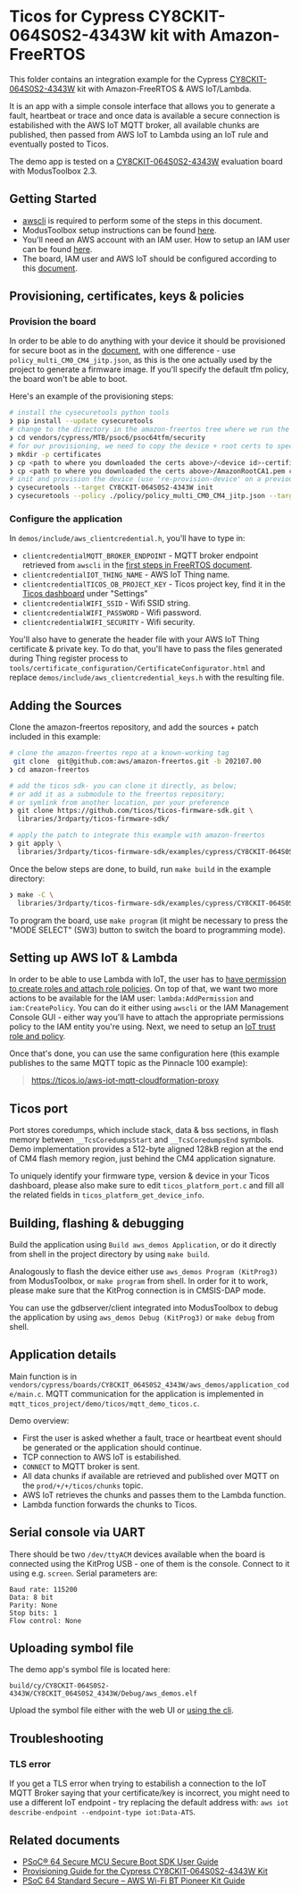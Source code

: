 # Ticos for Cypress CY8CKIT-064S0S2-4343W kit with Amazon-FreeRTOS

This folder contains an integration example for the Cypress
[CY8CKIT-064S0S2-4343W](https://www.cypress.com/documentation/development-kitsboards/psoc-64-standard-secure-aws-wi-fi-bt-pioneer-kit-cy8ckit)
kit with Amazon-FreeRTOS & AWS IoT/Lambda.

It is an app with a simple console interface that allows you to generate a
fault, heartbeat or trace and once data is available a secure connection is
estabilished with the AWS IoT MQTT broker, all available chunks are published,
then passed from AWS IoT to Lambda using an IoT rule and eventually posted to
Ticos.

The demo app is tested on a
[CY8CKIT-064S0S2-4343W](https://www.cypress.com/documentation/development-kitsboards/psoc-64-standard-secure-aws-wi-fi-bt-pioneer-kit-cy8ckit)
evaluation board with ModusToolbox 2.3.

## Getting Started

- [awscli](https://docs.aws.amazon.com/cli/latest/userguide/install-cliv2.html)
  is required to perform some of the steps in this document.
- ModusToolbox setup instructions can be found
  [here](https://docs.aws.amazon.com/freertos/latest/userguide/getting_started_cypress_psoc64.html).
- You'll need an AWS account with an IAM user. How to setup an IAM user can be
  found
  [here](https://docs.aws.amazon.com/IAM/latest/UserGuide/id_users_create.html).
- The board, IAM user and AWS IoT should be configured according to this
  [document](https://docs.aws.amazon.com/freertos/latest/userguide/freertos-prereqs.html).

## Provisioning, certificates, keys & policies

### Provision the board

In order to be able to do anything with your device it should be provisioned for
secure boot as in the [document](https://community.cypress.com/docs/DOC-20043),
with one difference - use `policy_multi_CM0_CM4_jitp.json`, as this is the one
actually used by the project to generate a firmware image. If you'll specify the
default tfm policy, the board won't be able to boot.

Here's an example of the provisioning steps:

```bash
# install the cysecuretools python tools
❯ pip install --update cysecuretools
# change to the directory in the amazon-freertos tree where we run the provisioning
❯ cd vendors/cypress/MTB/psoc6/psoc64tfm/security
# for our provisioning, we need to copy the device + root certs to specific locations
❯ mkdir -p certificates
❯ cp <path to where you downloaded the certs above>/<device id>-certificate.pem.crt certificates/device_cert.pem
❯ cp <path to where you downloaded the certs above>/AmazonRootCA1.pem certificates/rootCA.pem
# init and provision the device (use 're-provision-device' on a previously provisioned board)
❯ cysecuretools --target CY8CKIT-064S0S2-4343W init
❯ cysecuretools --policy ./policy/policy_multi_CM0_CM4_jitp.json --target CY8CKIT-064S0S2-4343W provision-device
```

### Configure the application

In `demos/include/aws_clientcredential.h`, you'll have to type in:

- `clientcredentialMQTT_BROKER_ENDPOINT` - MQTT broker endpoint retrieved from
  `awscli` in the
  [first steps in FreeRTOS document](https://docs.aws.amazon.com/freertos/latest/userguide/freertos-prereqs.html).
- `clientcredentialIOT_THING_NAME` - AWS IoT Thing name.
- `clientcredentialTICOS_OB_PROJECT_KEY` - Ticos project key, find it in the
  [Ticos dashboard](https://app.ticos.com) under "Settings"
- `clientcredentialWIFI_SSID` - Wifi SSID string.
- `clientcredentialWIFI_PASSWORD` - Wifi password.
- `clientcredentialWIFI_SECURITY` - Wifi security.

You'll also have to generate the header file with your AWS IoT Thing certificate
& private key. To do that, you'll have to pass the files generated during Thing
register process to
`tools/certificate_configuration/CertificateConfigurator.html` and replace
`demos/include/aws_clientcredential_keys.h` with the resulting file.

## Adding the Sources

Clone the amazon-freertos repository, and add the sources + patch included in
this example:

```bash
# clone the amazon-freertos repo at a known-working tag
 git clone  git@github.com:aws/amazon-freertos.git -b 202107.00
❯ cd amazon-freertos

# add the ticos sdk- you can clone it directly, as below;
# or add it as a submodule to the freertos repository;
# or symlink from another location, per your preference
❯ git clone https://github.com/ticos/ticos-firmware-sdk.git \
  libraries/3rdparty/ticos-firmware-sdk/

# apply the patch to integrate this example with amazon-freertos
❯ git apply \
  libraries/3rdparty/ticos-firmware-sdk/examples/cypress/CY8CKIT-064S0S2-4343W/amazon-freertos.patch
```

Once the below steps are done, to build, run `make build` in the example
directory:

```bash
❯ make -C \
  libraries/3rdparty/ticos-firmware-sdk/examples/cypress/CY8CKIT-064S0S2-4343W/ build
```

To program the board, use `make program` (it might be necessary to press the
"MODE SELECT" (SW3) button to switch the board to programming mode).

## Setting up AWS IoT & Lambda

In order to be able to use Lambda with IoT, the user has to
[have permission to create roles and attach role policies](https://docs.aws.amazon.com/IAM/latest/UserGuide/id_roles_create_for-service.html).
On top of that, we want two more actions to be available for the IAM user:
`lambda:AddPermission` and `iam:CreatePolicy`. You can do it either using
`awscli` or the IAM Management Console GUI - either way you'll have to attach
the appropriate permissions policy to the IAM entity you're using. Next, we need
to setup an
[IoT trust role and policy](https://docs.aws.amazon.com/iot/latest/developerguide/iot-create-role.html).

Once that's done, you can use the same configuration here (this example
publishes to the same MQTT topic as the Pinnacle 100 example):

> https://ticos.io/aws-iot-mqtt-cloudformation-proxy

## Ticos port

Port stores coredumps, which include stack, data & bss sections, in flash memory
between `__TcsCoredumpsStart` and `__TcsCoredumpsEnd` symbols. Demo
implementation provides a 512-byte aligned 128kB region at the end of CM4 flash
memory region, just behind the CM4 application signature.

To uniquely identify your firmware type, version & device in your Ticos
dashboard, please also make sure to edit `ticos_platform_port.c` and fill all
the related fields in `ticos_platform_get_device_info`.

## Building, flashing & debugging

Build the application using `Build aws_demos Application`, or do it directly
from shell in the project directory by using `make build`.

Analogously to flash the device either use `aws_demos Program (KitProg3)` from
ModusToolbox, or `make program` from shell. In order for it to work, please make
sure that the KitProg connection is in CMSIS-DAP mode.

You can use the gdbserver/client integrated into ModusToolbox to debug the
application by using `aws_demos Debug (KitProg3)` or `make debug` from shell.

## Application details

Main function is in
`vendors/cypress/boards/CY8CKIT_064S0S2_4343W/aws_demos/application_code/main.c`.
MQTT communication for the application is implemented in
`mqtt_ticos_project/demo/ticos/mqtt_demo_ticos.c`.

Demo overview:

- First the user is asked whether a fault, trace or heartbeat event should be
  generated or the application should continue.
- TCP connection to AWS IoT is estabilished.
- `CONNECT` to MQTT broker is sent.
- All data chunks if available are retrieved and published over MQTT on the
  `prod/+/+/ticos/chunks` topic.
- AWS IoT retrieves the chunks and passes them to the Lambda function.
- Lambda function forwards the chunks to Ticos.

## Serial console via UART

There should be two `/dev/ttyACM` devices available when the board is connected
using the KitProg USB - one of them is the console. Connect to it using e.g.
`screen`. Serial parameters are:

```
Baud rate: 115200
Data: 8 bit
Parity: None
Stop bits: 1
Flow control: None
```

## Uploading symbol file

The demo app's symbol file is located here:

```
build/cy/CY8CKIT-064S0S2-4343W/CY8CKIT_064S0S2_4343W/Debug/aws_demos.elf
```

Upload the symbol file either with the web UI or
[using the cli](https://ticos.io/symbol-file-build-ids/).

## Troubleshooting

### TLS error

If you get a TLS error when trying to estabilish a connection to the IoT MQTT
Broker saying that your certificate/key is incorrect, you might need to use a
different IoT endpoint - try replacing the default address with:
`aws iot describe-endpoint --endpoint-type iot:Data-ATS`.

## Related documents

- [PSoC® 64 Secure MCU Secure Boot SDK User Guide](https://www.cypress.com/documentation/software-and-drivers/psoc-64-secure-mcu-secure-boot-sdk-user-guide)
- [Provisioning Guide for the Cypress CY8CKIT-064S0S2-4343W Kit](https://community.cypress.com/t5/Resource-Library/Provisioning-Guide-for-the-Cypress-CY8CKIT-064S0S2-4343W-Kit/ta-p/252469)
- [PSoC 64 Standard Secure – AWS Wi-Fi BT Pioneer Kit Guide](https://www.cypress.com/file/509676/download)
